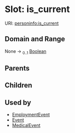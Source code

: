 
# Slot: is_current




URI: [personinfo:is_current](https://w3id.org/linkml/examples/personinfo/is_current)


## Domain and Range

None &#8594;  <sub>0..1</sub> [Boolean](types/Boolean.md)

## Parents


## Children


## Used by

 * [EmploymentEvent](EmploymentEvent.md)
 * [Event](Event.md)
 * [MedicalEvent](MedicalEvent.md)
